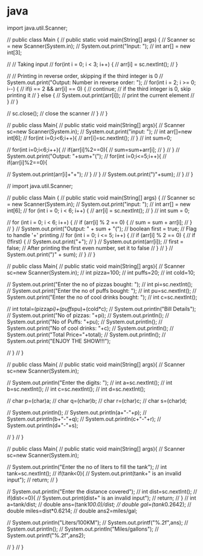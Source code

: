 # java
import java.util.Scanner;

// public class Main {
//     public static void main(String[] args) {
//         Scanner sc = new Scanner(System.in);
//         System.out.print("Input: ");
//         int arr[] = new int[3];
        
//         // Taking input
//         for(int i = 0; i < 3; i++) {
//             arr[i] = sc.nextInt();
//         }
        
//         // Printing in reverse order, skipping if the third integer is 0
//         System.out.print("Output: Number in reverse order: ");
//         for(int i = 2; i >= 0; i--) {
//             if(i == 2 && arr[i] == 0) {
//                 continue; // if the third integer is 0, skip printing it
//             } else {
//                 System.out.print(arr[i]); // print the current element
//             }
//         }
        
//         sc.close(); // close the scanner
//     }
// }



// public class Main{
//     public static void main(String[] args){
//         Scanner sc=new Scanner(System.in);
//         System.out.print("input: ");
//         int arr[]=new int[6];
//         for(int i=0;i<6;i++){
//             arr[i]=sc.nextInt();
//         }
//         int sum=0;
        
        
//         for(int i=0;i<6;i++){
//             if(arr[i]%2==0){
//                 sum=sum+arr[i];
//             }
//         }
//         System.out.print("Output: "+sum+"(");
//         for(int i=0;i<=5;i++){
//             if(arr[i]%2==0){
                
//                 System.out.print(arr[i]+"+");
//             }
//         }
//         System.out.print(")"+sum);
//     }
// }



// import java.util.Scanner;

// public class Main {
//     public static void main(String[] args) {
//         Scanner sc = new Scanner(System.in);
//         System.out.print("input: ");
//         int arr[] = new int[6];
//         for (int i = 0; i < 6; i++) {
//             arr[i] = sc.nextInt();
//         }
//         int sum = 0;

//         for (int i = 0; i < 6; i++) {
//             if (arr[i] % 2 == 0) {
//                 sum = sum + arr[i];
//             }
//         }
//         System.out.print("Output: " + sum + "(");
//         boolean first = true; // Flag to handle '+' printing
//         for (int i = 0; i <= 5; i++) {
//             if (arr[i] % 2 == 0) {
//                 if (!first) {
//                     System.out.print("+");
//                 }
//                 System.out.print(arr[i]);
//                 first = false; // After printing the first even number, set it to false
//             }
//         }
//         System.out.print(")" + sum);
//     }
// }


// public class Main{
//     public static void main(String[] args){
//         Scanner sc=new Scanner(System.in);
//         int pizza=100;
//         int puffs=20;
//         int cold=10;
        
        
//         System.out.print("Enter the no of pizzas bought: ");
//         int pi=sc.nextInt();
//         System.out.print("Enter the no of puffs bought: ");
//         int pu=sc.nextInt();
//         System.out.print("Enter the no of cool drinks bought: ");
//         int c=sc.nextInt();
        
        
//         int total=(pizza*pi)+(puffs*pu)+(cold*c);
//         System.out.println("Bill Details");
//         System.out.print("No of pizzas: "+pi);
//         System.out.println();
//         System.out.print("No of Puffs: "+pu);
//         System.out.println();
//         System.out.print("No of cool drinks: "+c);
//         System.out.println();
//         System.out.print("Total Price="+total);
//         System.out.println();
//         System.out.print("ENJOY THE SHOW!!!");
        
        
//     }
// }



// public class Main{
//     public static void main(String[] args){
//         Scanner sc=new Scanner(System.in);
        
//         System.out.println("Enter the digits: ");
//         int a=sc.nextInt();
//         int b=sc.nextInt();
//         int c=sc.nextInt();
//         int d=sc.nextInt();
        
        
//         char p=(char)a;
//         char q=(char)b;
//         char r=(char)c;
//         char s=(char)d;
        
//         System.out.println();
//         System.out.println(a+"-"+p);
//         System.out.println(b+"-"+q);
//         System.out.println(c+"-"+r);
//         System.out.println(d+"-"+s);
        
//     }
// }




// public class Main{
//     public static void main(String[] args){
//         Scanner sc=new Scanner(System.in);
        
//         System.out.println("Enter the no of liters to fill the tank");
//         int tank=sc.nextInt();
//         if(tank<0){
//             System.out.print(tank+" is an invalid input");
//             return;
//         }
        
//         System.out.println("Enter the distance covered");
//         int dist=sc.nextInt();
//         if(dist<=0){
//             System.out.print(dist+" is an invalid input");
//             return;
//         }
//         int a=tank/dist;
//         double ans=(tank*100.0)/dist;
//         double gal=(tank*0.2642);
//         double miles=dist*0.6214;
//         double ans2=miles/gal;
        
//         System.out.println("Liters/100KM");
//         System.out.printf("%.2f",ans);
//         System.out.println();
//         System.out.println("Miles/gallons");
//         System.out.printf("%.2f",ans2);
        
//     }
// }



    
